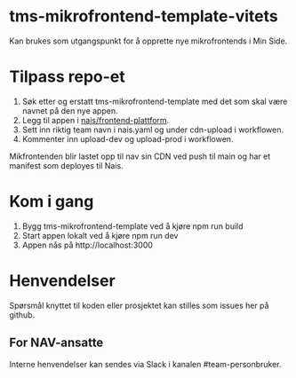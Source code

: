# tms-mikrofrontend-template-vitets

Kan brukes som utgangspunkt for å opprette nye mikrofrontends i Min Side.

# Tilpass repo-et

1. Søk etter og erstatt tms-mikrofrontend-template med det som skal være navnet på den nye appen.
2. Legg til appen i [nais/frontend-plattform](https://github.com/nais/frontend-plattform/blob/main/teams.tfvars).
3. Sett inn riktig team navn i nais.yaml og under cdn-upload i workflowen.
4. Kommenter inn upload-dev og upload-prod i workflowen.

Mikfrontenden blir lastet opp til nav sin CDN ved push til main og har et manifest som deployes til Nais.

# Kom i gang

1. Bygg tms-mikrofrontend-template ved å kjøre npm run build
2. Start appen lokalt ved å kjøre npm run dev
3. Appen nås på http://localhost:3000

# Henvendelser

Spørsmål knyttet til koden eller prosjektet kan stilles som issues her på github.

## For NAV-ansatte

Interne henvendelser kan sendes via Slack i kanalen #team-personbruker.
